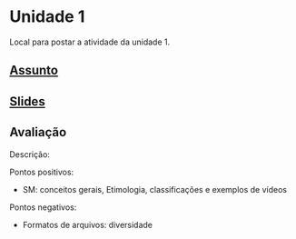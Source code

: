# Unidade 1

Local para postar a atividade da unidade 1.  

## [Assunto](Assunto.pdf "Assunto")  

## [Slides](slides.pdf "Slides")  

## Avaliação

Descrição:  

Pontos positivos:  

- SM: conceitos gerais, Etimologia, classificações e exemplos de vídeos  

Pontos negativos:  

- Formatos de arquivos: diversidade  
